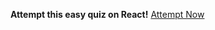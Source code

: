 **Attempt this easy quiz on React!**
 <a href="https://663e1f1b7fa6aa150e49361c--chimerical-souffle-1ca21e.netlify.app/" target="_blank">Attempt Now </a>


 
 
